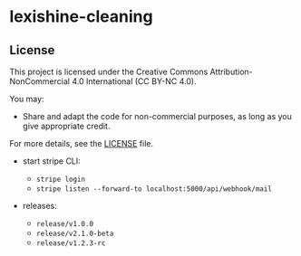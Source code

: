 # lexishine-cleaning

## License

This project is licensed under the Creative Commons Attribution-NonCommercial 4.0 International (CC BY-NC 4.0). 

You may:
- Share and adapt the code for non-commercial purposes, as long as you give appropriate credit.

For more details, see the [LICENSE](./LICENSE) file.



 - start stripe CLI:
    - `stripe login`
    - `stripe listen --forward-to localhost:5000/api/webhook/mail`


 - releases:
   - `release/v1.0.0`
   - `release/v2.1.0-beta`
   - `release/v1.2.3-rc`
   